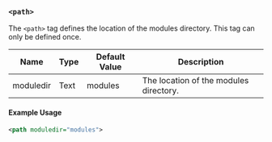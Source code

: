 <!-- This file contains a page fragment. Any changes will affect all pages that include it. -->

### `<path>`

The `<path>` tag defines the location of the modules directory. This tag can only be defined once.

Name      | Type | Default Value | Description
--------- | ---- | ------------- | -----------
moduledir | Text | modules       | The location of the modules directory.

#### Example Usage

```xml
<path moduledir="modules">
```
